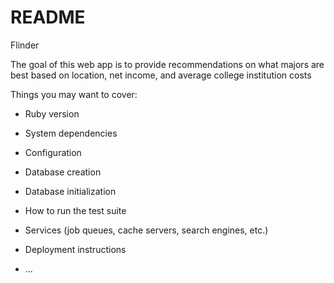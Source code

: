 # README
Flinder

The goal of this web app is to provide recommendations on what majors are best based on location, net income, and average college institution costs

Things you may want to cover:

* Ruby version

* System dependencies

* Configuration

* Database creation

* Database initialization

* How to run the test suite

* Services (job queues, cache servers, search engines, etc.)

* Deployment instructions

* ...
